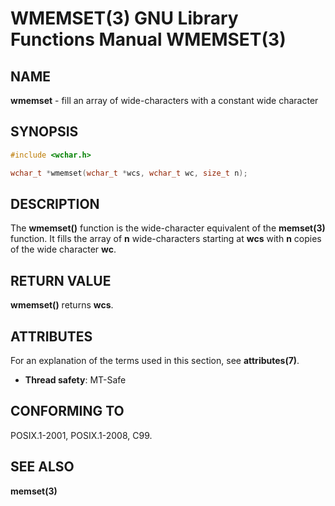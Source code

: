 # WMEMSET(3) GNU Library Functions Manual WMEMSET(3)

## NAME

**wmemset** - fill an array of wide-characters with a constant wide character

## SYNOPSIS

```c
#include <wchar.h>

wchar_t *wmemset(wchar_t *wcs, wchar_t wc, size_t n);
```

## DESCRIPTION

The **wmemset()** function is the wide-character equivalent of the **memset(3)** function. It fills the array of **n** wide-characters starting at **wcs** with **n** copies of the wide character **wc**.

## RETURN VALUE

**wmemset()** returns **wcs**.

## ATTRIBUTES

For an explanation of the terms used in this section, see **attributes(7)**.

- **Thread safety**: MT-Safe

## CONFORMING TO

POSIX.1-2001, POSIX.1-2008, C99.

## SEE ALSO

**memset(3)**
